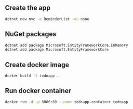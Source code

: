 ## Create the app

```bash
dotnet new mvc -o ReminderList -au none
```

## NuGet packages

```bash
dotnet add package Microsoft.EntityFrameworkCore.InMemory
dotnet add package Microsoft.EntityFrameworkCore
```
## Create docker image 

```bash
docker build -t todoapp .  
```

## Run docker container

```bash
docker run -d -p 8080:80 --name todoapp-container todoapp
```
